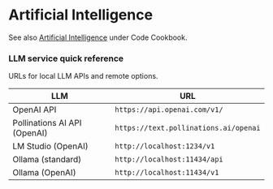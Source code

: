 # Artificial Intelligence

See also [Artificial Intelligence](https://michaelcurrin.github.io/code-cookbook/recipes/artificial-intelligence/) under Code Cookbook.

### LLM service quick reference

URLs for local LLM APIs and remote options.


| LLM             | URL                                 |
|-----------------|-------------------------------------|
| OpenAI API  | `https://api.openai.com/v1/` |
| Pollinations AI API (OpenAI) | `https://text.pollinations.ai/openai` |
| LM Studio   (OpenAI)    | `http://localhost:1234/v1`            |
| Ollama (standard)          | `http://localhost:11434/api`           |
| Ollama (OpenAI)          | `http://localhost:11434/v1`           |
